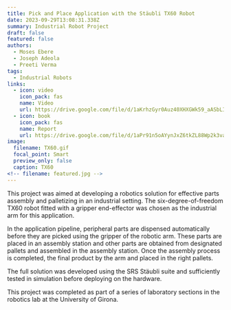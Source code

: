 ```yaml
---
title: Pick and Place Application with the Stäubli TX60 Robot
date: 2023-09-29T13:08:31.338Z
summary: Industrial Robot Project
draft: false
featured: false
authors:
  - Moses Ebere
  - Joseph Adeola
  - Preeti Verma
tags:
  - Industrial Robots
links:
  - icon: video
    icon_pack: fas
    name: Video
    url: https://drive.google.com/file/d/1aKrhzGyr0Auz40XHXGWk59_aASbLIbHi/view?usp=sharing
  - icon: book
    icon_pack: fas
    name: Report
    url: https://drive.google.com/file/d/1aPr91n5oAYynJxZ6tkZL88Wp2k3vadhR/view?usp=sharing
image:
  filename: TX60.gif
  focal_point: Smart
  preview_only: false
  caption: TX60
<!-- filename: featured.jpg -->
---
```

T﻿his project was aimed at developing a robotics solution for effective parts assembly and palletizing in an industrial setting. The six-degree-of-freedom TX60 robot fitted with a gripper end-effector was chosen as the industrial arm for this application. 

I﻿n the application pipeline, peripheral parts are dispensed automatically before they are picked using the gripper of the robotic arm. These parts are placed in an assembly station and other parts are obtained from designated pallets and assembled in the assembly station. Once the assembly process is completed, the final product by the arm and placed in the right pallets. 

T﻿he full solution was developed using the SRS Stäubli suite and sufficiently tested in simulation before deploying on the hardware. 

T﻿his project was completed as part of a series of laboratory sections in the robotics lab at the University of Girona.
